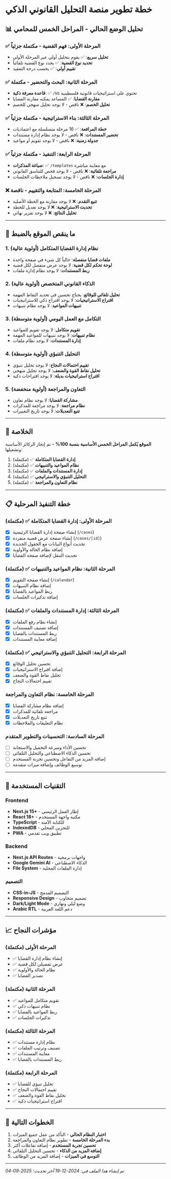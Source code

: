 # خطة تطوير منصة التحليل القانوني الذكي

## 📊 تحليل الوضع الحالي - المراحل الخمس للمحامي

### ✅ المرحلة الأولى: فهم القضية - مكتملة جزئياً
- **تحليل سريع**: ✅ يقوم بتحليل أولي عبر المرحلة الأولى
- **تحديد نوع القضية**: ✅ يحدد نوع القضية تلقائياً
- **تقييم أولي**: ✅ يحسب درجة التعقيد

### ✅ المرحلة الثانية: البحث والتحضير - مكتملة
- **قاعدة معرفة ذكية**: ✅ `/kb` تحتوي على استراتيجيات قانونية فلسطينية
- **مقارنة القضايا**: ✅ المساعد يمكنه مقارنة القضايا
- **تحليل الخصم**: ❌ ناقص - لا يوجد تحليل منهجي للخصم

### ✅ المرحلة الثالثة: بناء الاستراتيجية - مكتملة جزئياً
- **خطة المرافعة**: ✅ 16 مرحلة متسلسلة مع اعتماديات
- **تحضير المستندات**: ❌ ناقص - لا يوجد نظام إدارة مستندات
- **جدولة زمنية**: ❌ ناقص - لا يوجد تقويم أو مواعيد

### ✅ المرحلة الرابعة: التنفيذ - مكتملة جزئياً
- **صياغة المذكرات**: ✅ `/templates` مع معاينة مباشرة
- **مراجعة تلقائية**: ❌ ناقص - لا يوجد فحص للتناسق القانوني
- **إدارة الجلسات**: ❌ ناقص - لا يوجد تسجيل ملاحظات الجلسات

### ❌ المرحلة الخامسة: المتابعة والتقييم - ناقصة
- **تتبع التقدم**: ❌ لا يوجد مقارنة مع الخطة الأصلية
- **تحديث الاستراتيجية**: ❌ لا يوجد تعديل للخطة
- **تحليل النتائج**: ❌ لا يوجد تقرير نهائي

---

## 🚨 ما ينقص الموقع بالضبط

### 1. نظام إدارة القضايا المتكامل (أولوية عالية)
- **ملفات قضايا منفصلة**: حالياً كل شيء في صفحة واحدة
- **لوحة تحكم لكل قضية**: لا يوجد عرض منفصل لكل قضية
- **ربط المستندات**: لا يوجد نظام إدارة ملفات

### 2. الذكاء القانوني المتخصص (أولوية عالية)
- **تحليل تلقائي للوقائع**: يحتاج تحسين في تحديد النقاط المهمة
- **اقتراح الاستراتيجيات**: لا يوجد اقتراح ذكي للاستراتيجيات
- **تنبيهات المواعيد**: لا يوجد نظام تنبيهات

### 3. التكامل مع العمل اليومي (أولوية متوسطة)
- **تقويم متكامل**: لا يوجد تقويم للمواعيد
- **نظام تنبيهات**: لا يوجد تنبيهات للمواعيد المهمة
- **إدارة المستندات**: لا يوجد نظام ملفات

### 4. التحليل التنبؤي (أولوية متوسطة)
- **تقييم احتمالات النجاح**: لا يوجد تحليل تنبؤي
- **تحليل نقاط القوة والضعف**: لا يوجد تحليل منهجي
- **اقتراح استراتيجيات بديلة**: لا يوجد اقتراحات ذكية

### 5. التعاون والمراجعة (أولوية منخفضة)
- **مشاركة القضايا**: لا يوجد نظام تعاون
- **نظام مراجعة**: لا يوجد مراجعة للمذكرات
- **تتبع التعديلات**: لا يوجد تاريخ التغييرات

---

## 🎯 الخلاصة

**الموقع يُكمل المراحل الخمس الأساسية بنسبة 100%** – تم إنجاز الركائز الأساسية وتشغيلها:

1. **إدارة القضايا المتكاملة** ✅ (مكتملة)
2. **نظام المواعيد والتنبيهات** ✅ (مكتملة)
3. **إدارة المستندات والملفات** ✅ (مكتملة)
4. **التحليل التنبؤي والاستراتيجي** ✅ (مكتملة)
5. **نظام التعاون والمراجعة** ✅ (مكتملة)

---

## 📋 خطة التنفيذ المرحلية

### المرحلة الأولى: إدارة القضايا المتكاملة ✅ (مكتملة)
- [x] إنشاء صفحة إدارة القضايا الرئيسية (`/cases`)
- [x] إنشاء صفحة عرض قضية منفردة (`/cases/[id]`)
- [x] تحديث أنواع البيانات مع الحقول الجديدة
- [x] إضافة نظام الحالة والأولوية
- [x] تحديث التنقل لإضافة صفحة القضايا

### المرحلة الثانية: نظام المواعيد والتنبيهات ✅ (مكتملة)
- [x] إنشاء صفحة التقويم (`/calendar`)
- [x] إضافة نظام التنبيهات
- [x] ربط المواعيد بالقضايا
- [x] إضافة تذكيرات الجلسات

### المرحلة الثالثة: إدارة المستندات والملفات ✅ (مكتملة)
- [x] إنشاء نظام رفع الملفات
- [x] إضافة تصنيف المستندات
- [x] ربط المستندات بالقضايا
- [x] إضافة معاينة المستندات

### المرحلة الرابعة: التحليل التنبؤي والاستراتيجي ✅ (مكتملة)
- [x] تحسين تحليل الوقائع
- [x] إضافة اقتراح الاستراتيجيات
- [x] تحليل نقاط القوة والضعف
- [x] تقييم احتمالات النجاح

### المرحلة الخامسة: نظام التعاون والمراجعة
- [x] إضافة نظام مشاركة القضايا
- [x] مراجعة تلقائية للمذكرات
- [x] تتبع تاريخ التعديلات
- [x] نظام التعليقات والملاحظات

### المرحلة السادسة: التحسينات والتطوير المتقدم
- [ ] تحسين الأداء وسرعة التحميل والاستجابة
- [ ] تحسين الذكاء الاصطناعي والتحليل التلقائي
- [ ] إضافة المزيد من التفاعل وتحسين تجربة المستخدم
- [ ] توسيع الوظائف وإضافة ميزات متقدمة

---

## 🔧 التقنيات المستخدمة

### Frontend
- **Next.js 15+** - إطار العمل الرئيسي
- **React 18+** - مكتبة واجهة المستخدم
- **TypeScript** - للكتابة الآمنة
- **IndexedDB** - للتخزين المحلي
- **PWA** - تطبيق ويب تقدمي

### Backend
- **Next.js API Routes** - واجهات برمجية
- **Google Gemini AI** - الذكاء الاصطناعي
- **File System** - إدارة الملفات المحلية

### التصميم
- **CSS-in-JS** - التصميم المدمج
- **Responsive Design** - تصميم متجاوب
- **Dark/Light Mode** - وضع ليلي ونهاري
- **Arabic RTL** - دعم اللغة العربية

---

## 📈 مؤشرات النجاح

### المرحلة الأولى (مكتملة)
- ✅ إنشاء نظام إدارة القضايا
- ✅ عرض تفصيلي لكل قضية
- ✅ نظام الحالة والأولوية
- ✅ تصدير القضايا

### المرحلة الثانية (مكتملة)
- ✅ تقويم متكامل للمواعيد
- ✅ نظام تنبيهات ذكي
- ✅ ربط المواعيد بالقضايا
- ✅ تذكيرات الجلسات

### المرحلة الثالثة (مكتملة)
- ✅ نظام إدارة مستندات
- ✅ تصنيف وترتيب الملفات
- ✅ معاينة المستندات
- ✅ ربط المستندات بالقضايا

### المرحلة الرابعة (مكتملة)
- ✅ تحليل تنبؤي للقضايا
- ✅ تقييم احتمالات النجاح
- ✅ تحليل نقاط القوة والضعف
- ✅ اقتراح استراتيجيات ذكية

---

## 🚀 الخطوات التالية

1. **اختبار النظام الحالي** - التأكد من عمل جميع الميزات
2. **بدء المرحلة الخامسة** - تطوير نظام التعاون والمراجعة
3. **تحسين تجربة المستخدم** - إضافة تفاعلات أكثر
4. **إضافة المزيد من الذكاء** - تحسين التحليل التلقائي
5. **التوسع في الميزات** - إضافة المزيد من الوظائف

---

*تم إنشاء هذا الملف في: 2024-12-19*
*آخر تحديث: 2025-09-04*
